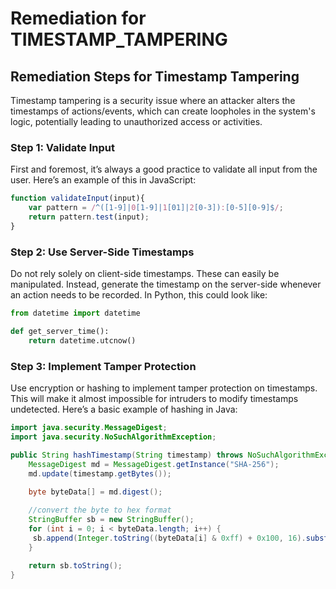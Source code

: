 # Remediation for TIMESTAMP_TAMPERING

## Remediation Steps for Timestamp Tampering

Timestamp tampering is a security issue where an attacker alters the timestamps of actions/events, which can create loopholes in the system's logic, potentially leading to unauthorized access or activities.
 
### Step 1: Validate Input
First and foremost, it’s always a good practice to validate all input from the user. Here’s an example of this in JavaScript:

```javascript
function validateInput(input){
    var pattern = /^([1-9]|0[1-9]|1[01]|2[0-3]):[0-5][0-9]$/;
    return pattern.test(input);
}
```

### Step 2: Use Server-Side Timestamps
Do not rely solely on client-side timestamps. These can easily be manipulated. Instead, generate the timestamp on the server-side whenever an action needs to be recorded. In Python, this could look like:

```python
from datetime import datetime

def get_server_time():
    return datetime.utcnow()
```

### Step 3: Implement Tamper Protection
Use encryption or hashing to implement tamper protection on timestamps. This will make it almost impossible for intruders to modify timestamps undetected. Here’s a basic example of hashing in Java:

```java
import java.security.MessageDigest;
import java.security.NoSuchAlgorithmException;

public String hashTimestamp(String timestamp) throws NoSuchAlgorithmException {
    MessageDigest md = MessageDigest.getInstance("SHA-256");
    md.update(timestamp.getBytes());
    
    byte byteData[] = md.digest();

    //convert the byte to hex format
    StringBuffer sb = new StringBuffer();
    for (int i = 0; i < byteData.length; i++) {
     sb.append(Integer.toString((byteData[i] & 0xff) + 0x100, 16).substring(1));
    }
    
    return sb.toString();
}
```